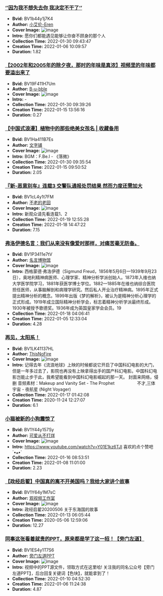 ### [‘’因为我不想失去你 我决定不干了‘’](https://www.bilibili.com/video/BV1b44y1j7K4)
- **Bvid:** BV1b44y1j7K4
- **Author:** [小艾伦-Eren](https://space.bilibili.com/87414963)
- **Cover Image:** ![image](http://i0.hdslb.com/bfs/archive/d4a01da143eadc3cf4a568fef188affd9c648f81.jpg)
- **Intro:** 愿你们都能遇见能够让你奋不顾身的那个人
- **Collection Time:** 2022-01-30 09:43:47
- **Creation Time:** 2022-01-06 10:09:57
- **Duration:** 1.82

### [【2002年和2005年的除夕夜，那时的年味是真浓】视频里的年味都要溢出来了](https://www.bilibili.com/video/BV19F411H7Um)
- **Bvid:** BV19F411H7Um
- **Author:** [B-u-bble](https://space.bilibili.com/1986331629)
- **Cover Image:** ![image](http://i0.hdslb.com/bfs/archive/72ec4f6448798c21e49d27aa8ab4c87f3e58acea.jpg)
- **Intro:** -
- **Collection Time:** 2022-01-30 09:39:26
- **Creation Time:** 2022-01-15 13:56:16
- **Duration:** 0.27

### [【中国式浪漫】植物中的那些绝美女孩名 | 收藏备用](https://www.bilibili.com/video/BV1Ha411B7Es)
- **Bvid:** BV1Ha411B7Es
- **Author:** [文字铺](https://space.bilibili.com/181508854)
- **Cover Image:** ![image](http://i2.hdslb.com/bfs/archive/60a1cb347a39b5a6e2b27546ba1173c3b9cda2a9.jpg)
- **Intro:** BGM：F.Be.I - 《落微》
- **Collection Time:** 2022-01-30 09:35:54
- **Creation Time:** 2022-01-15 09:50:52
- **Duration:** 2.05

### [『新-恶意别车』连载3 交警队通报处罚结果 然而力度还需加大](https://www.bilibili.com/video/BV1cL4y1t7FM)
- **Bvid:** BV1cL4y1t7FM
- **Author:** [不老的老回](https://space.bilibili.com/52103692)
- **Cover Image:** ![image](http://i2.hdslb.com/bfs/archive/964875c6fa50c53553550fec982f407a818e6ce8.jpg)
- **Intro:** 新观众请先看连载1、2
- **Collection Time:** 2022-01-19 12:55:28
- **Creation Time:** 2022-01-18 14:47:22
- **Duration:** 7.15

### [弗洛伊德名言：我们从来没有像爱时那样，对痛苦毫无防备。](https://www.bilibili.com/video/BV1P3411e7tV)
- **Bvid:** BV1P3411e7tV
- **Author:** [名言博物馆](https://space.bilibili.com/1177399785)
- **Cover Image:** ![image](http://i2.hdslb.com/bfs/archive/0cd7752fdce9dc34eac0fd3a84347acc46c88eeb.jpg)
- **Intro:** 西格蒙德·弗洛伊德（Sigmund Freud，1856年5月6日—1939年9月23日），奥地利精神病医师、心理学家、精神分析学派创始人。1873年入维也纳大学医学院学习，1881年获医学博士学位。1882—1885年在维也纳综合医院担任医师，从事脑解剖和病理学研究。然后私人开业治疗精神病。1895年正式提出精神分析的概念。1899年出版《梦的解析》，被认为是精神分析心理学的正式形成。1919年成立国际精神分析学会，标志着精神分析学派最终形成。1930年被授予歌德奖。1936年成为英国皇家学会会员。19
- **Collection Time:** 2022-01-18 04:06:41
- **Creation Time:** 2022-01-05 12:33:04
- **Duration:** 4.28

### [再见，太阳系！](https://www.bilibili.com/video/BV1LK41137HL)
- **Bvid:** BV1LK41137HL
- **Author:** [ThisNoFire](https://space.bilibili.com/105015110)
- **Cover Image:** ![image](http://i0.hdslb.com/bfs/archive/a91e92bfb3d39c96c86acd34dcd3b76e410f5b26.jpg)
- **Intro:** 记得去年《流浪地球》上映的时候都说它开启了中国科幻电影的大门，但是一年多过去了，影院也再没有上映拿得出手的国产科幻电影。中国科幻电影岂能止步于此，我希望能看到中国科幻电影崛起的那一天。
封面来网络，侵删
音频素材：Makeup and Vanity Set - The Prophet
　　　　　不才,三体宇宙 - 夜航星 (Night Voyager)
- **Collection Time:** 2022-01-17 01:42:08
- **Creation Time:** 2020-11-24 12:27:07
- **Duration:** 6.1

### [小猫被新的小狗震惊了](https://www.bilibili.com/video/BV1Y44y157Sy)
- **Bvid:** BV1Y44y157Sy
- **Author:** [可爱从不打烊](https://space.bilibili.com/1184016688)
- **Cover Image:** ![image](http://i1.hdslb.com/bfs/archive/fc5e889e693079923b1b71878c6dc0bed2f280f8.png)
- **Intro:** https://www.youtube.com/watch?v=Y01E1kz6TJI
喜欢的点个赞吧´•ﻌ•`
- **Collection Time:** 2022-01-16 08:53:51
- **Creation Time:** 2022-01-08 11:01:00
- **Duration:** 2.23

### [【政经启翟】中国真的离不开美国吗？我给大家讲个故事](https://www.bilibili.com/video/BV1Y64y1M7sC)
- **Bvid:** BV1Y64y1M7sC
- **Author:** [观视频工作室](https://space.bilibili.com/54992199)
- **Cover Image:** ![image](http://i2.hdslb.com/bfs/archive/3468af8268ff4eefa83d5f91cf236714d68c2745.jpg)
- **Intro:** 政经启翟20200506
关于东海国的故事
- **Collection Time:** 2022-01-13 06:05:44
- **Creation Time:** 2020-05-06 12:59:06
- **Duration:** 12.27

### [同事这张看着就贵的PPT，原来都是学了这一招！【旁门左道】](https://www.bilibili.com/video/BV1ES4y1T7S6)
- **Bvid:** BV1ES4y1T7S6
- **Author:** [旁门左道PPT](https://space.bilibili.com/395619513)
- **Cover Image:** ![image](http://i1.hdslb.com/bfs/archive/482f6d7467e2edab4efee46233704b542b5cb0c1.jpg)
- **Intro:** 视频中的PPT源文件，领取方式在这里哈!
关注我的同名公众号【旁门左道PPT】，后台回复关键词【色块】，就能拿到了！
- **Collection Time:** 2022-01-10 04:52:30
- **Creation Time:** 2022-01-06 11:24:38
- **Duration:** 4.87

